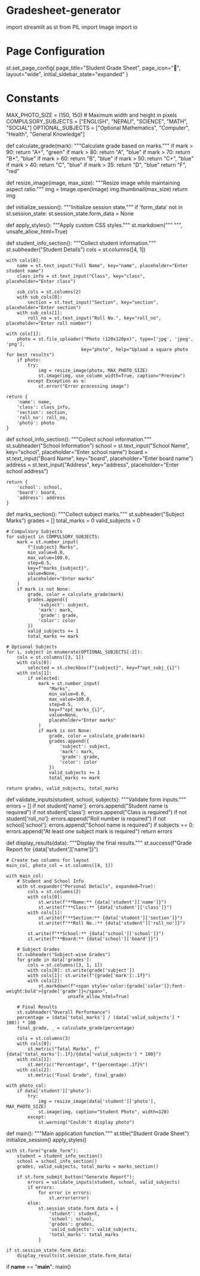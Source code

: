 # Gradesheet-generator

import streamlit as st
from PIL import Image
import io

# Page Configuration
st.set_page_config(
    page_title="Student Grade Sheet",
    page_icon="📝",
    layout="wide",
    initial_sidebar_state="expanded"
)

# Constants
MAX_PHOTO_SIZE = (150, 150)  # Maximum width and height in pixels
COMPULSORY_SUBJECTS = ["ENGLISH", "NEPALI", "SCIENCE", "MATH", "SOCIAL"]
OPTIONAL_SUBJECTS = ["Optional Mathematics", "Computer", "Health", "General Knowledge"]

def calculate_grade(mark):
    """Calculate grade based on marks."""
    if mark > 90: return "A+", "green"
    if mark > 80: return "A", "blue"
    if mark > 70: return "B+", "blue"
    if mark > 60: return "B", "blue"
    if mark > 50: return "C+", "blue"
    if mark > 40: return "C", "blue"
    if mark > 35: return "D", "blue"
    return "F", "red"

def resize_image(image, max_size):
    """Resize image while maintaining aspect ratio."""
    img = Image.open(image)
    img.thumbnail(max_size)
    return img

def initialize_session():
    """Initialize session state."""
    if 'form_data' not in st.session_state:
        st.session_state.form_data = None

def apply_styles():
    """Apply custom CSS styles."""
    st.markdown("""
    <style>
        .student-photo {
            max-width: 120px;
            border-radius: 5px;
            border: 1px solid #ddd;
            margin-bottom: 10px;
        }
        .compact-input {
            margin-bottom: 0.5rem;
        }
        .subject-row {
            margin-bottom: 0.5rem;
        }
    </style>
    """, unsafe_allow_html=True)

def student_info_section():
    """Collect student information."""
    st.subheader("Student Details")
    cols = st.columns([4, 1])
    
    with cols[0]:
        name = st.text_input("Full Name", key="name", placeholder="Enter student name")
        class_info = st.text_input("Class", key="class", placeholder="Enter class")
        
        sub_cols = st.columns(2)
        with sub_cols[0]:
            section = st.text_input("Section", key="section", placeholder="Enter section")
        with sub_cols[1]:
            roll_no = st.text_input("Roll No.", key="roll_no", placeholder="Enter roll number")
    
    with cols[1]:
        photo = st.file_uploader("Photo (120x120px)", type=['jpg', 'jpeg', 'png'], 
                                key="photo", help="Upload a square photo for best results")
        if photo:
            try:
                img = resize_image(photo, MAX_PHOTO_SIZE)
                st.image(img, use_column_width=True, caption="Preview")
            except Exception as e:
                st.error("Error processing image")
    
    return {
        'name': name,
        'class': class_info,
        'section': section,
        'roll_no': roll_no,
        'photo': photo
    }

def school_info_section():
    """Collect school information."""
    st.subheader("School Information")
    school = st.text_input("School Name", key="school", placeholder="Enter school name")
    board = st.text_input("Board Name", key="board", placeholder="Enter board name")
    address = st.text_input("Address", key="address", placeholder="Enter school address")
    
    return {
        'school': school,
        'board': board,
        'address': address
    }

def marks_section():
    """Collect subject marks."""
    st.subheader("Subject Marks")
    grades = []
    total_marks = 0
    valid_subjects = 0
    
    # Compulsory Subjects
    for subject in COMPULSORY_SUBJECTS:
        mark = st.number_input(
            f"{subject} Marks",
            min_value=0.0,
            max_value=100.0,
            step=0.5,
            key=f"marks_{subject}",
            value=None,
            placeholder="Enter marks"
        )
        if mark is not None:
            grade, color = calculate_grade(mark)
            grades.append({
                'subject': subject,
                'mark': mark,
                'grade': grade,
                'color': color
            })
            valid_subjects += 1
            total_marks += mark
    
    # Optional Subjects
    for i, subject in enumerate(OPTIONAL_SUBJECTS[:2]):
        cols = st.columns([3, 1])
        with cols[0]:
            selected = st.checkbox(f"{subject}", key=f"opt_subj_{i}")
        with cols[1]:
            if selected:
                mark = st.number_input(
                    "Marks",
                    min_value=0.0,
                    max_value=100.0,
                    step=0.5,
                    key=f"opt_marks_{i}",
                    value=None,
                    placeholder="Enter marks"
                )
                if mark is not None:
                    grade, color = calculate_grade(mark)
                    grades.append({
                        'subject': subject,
                        'mark': mark,
                        'grade': grade,
                        'color': color
                    })
                    valid_subjects += 1
                    total_marks += mark
    
    return grades, valid_subjects, total_marks

def validate_inputs(student, school, subjects):
    """Validate form inputs."""
    errors = []
    if not student['name']: errors.append("Student name is required")
    if not student['class']: errors.append("Class is required")
    if not student['roll_no']: errors.append("Roll number is required")
    if not school['school']: errors.append("School name is required")
    if subjects == 0: errors.append("At least one subject mark is required")
    return errors

def display_results(data):
    """Display the final results."""
    st.success(f"Grade Report for {data['student']['name']}")
    
    # Create two columns for layout
    main_col, photo_col = st.columns([4, 1])
    
    with main_col:
        # Student and School Info
        with st.expander("Personal Details", expanded=True):
            cols = st.columns(2)
            with cols[0]:
                st.write(f"**Name:** {data['student']['name']}")
                st.write(f"**Class:** {data['student']['class']}")
            with cols[1]:
                st.write(f"**Section:** {data['student']['section']}")
                st.write(f"**Roll No.:** {data['student']['roll_no']}")
            
            st.write(f"**School:** {data['school']['school']}")
            st.write(f"**Board:** {data['school']['board']}")
        
        # Subject Grades
        st.subheader("Subject-wise Grades")
        for grade in data['grades']:
            cols = st.columns([3, 1, 1])
            with cols[0]: st.write(grade['subject'])
            with cols[1]: st.write(f"{grade['mark']:.1f}")
            with cols[2]: 
                st.markdown(f"<span style='color:{grade['color']};font-weight:bold'>{grade['grade']}</span>", 
                           unsafe_allow_html=True)
        
        # Final Results
        st.subheader("Overall Performance")
        percentage = (data['total_marks'] / (data['valid_subjects'] * 100)) * 100
        final_grade, _ = calculate_grade(percentage)
        
        cols = st.columns(3)
        with cols[0]:
            st.metric("Total Marks", f"{data['total_marks']:.1f}/{data['valid_subjects'] * 100}")
        with cols[1]:
            st.metric("Percentage", f"{percentage:.1f}%")
        with cols[2]:
            st.metric("Final Grade", final_grade)
    
    with photo_col:
        if data['student']['photo']:
            try:
                img = resize_image(data['student']['photo'], MAX_PHOTO_SIZE)
                st.image(img, caption="Student Photo", width=120)
            except:
                st.warning("Couldn't display photo")

def main():
    """Main application function."""
    st.title("Student Grade Sheet")
    initialize_session()
    apply_styles()
    
    with st.form("grade_form"):
        student = student_info_section()
        school = school_info_section()
        grades, valid_subjects, total_marks = marks_section()
        
        if st.form_submit_button("Generate Report"):
            errors = validate_inputs(student, school, valid_subjects)
            if errors:
                for error in errors:
                    st.error(error)
            else:
                st.session_state.form_data = {
                    'student': student,
                    'school': school,
                    'grades': grades,
                    'valid_subjects': valid_subjects,
                    'total_marks': total_marks
                }
    
    if st.session_state.form_data:
        display_results(st.session_state.form_data)

if __name__ == "__main__":
    main()
